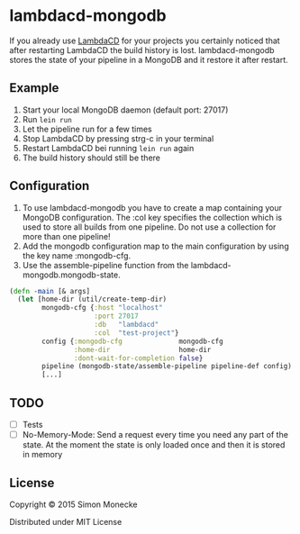 # lambdacd-mongodb

If you already use [LambdaCD](https://github.com/flosell/lambdacd) for your projects you certainly noticed that after restarting LambdaCD the build history is lost. lambdacd-mongodb stores the state of your pipeline in a MongoDB and it restore it after restart.

## Example

1. Start your local MongoDB daemon (default port: 27017)
2. Run `lein run`
3. Let the pipeline run for a few times
4. Stop LambdaCD by pressing strg-c in your terminal
5. Restart LambdaCD bei running `lein run` again
6. The build history should still be there

## Configuration

1. To use lambdacd-mongodb you have to create a map containing your MongoDB configuration. The :col key specifies the collection which is used to store all builds from one pipeline. Do not use a collection for more than one pipeline!
2. Add the mongodb configuration map to the main configuration by using the key name :mongodb-cfg.
3. Use the assemble-pipeline function from the lambdacd-mongodb.mongodb-state.

```clojure
(defn -main [& args]
  (let [home-dir (util/create-temp-dir)
        mongodb-cfg {:host "localhost"
                     :port 27017
                     :db   "lambdacd"
                     :col  "test-project"}
        config {:mongodb-cfg              mongodb-cfg
                :home-dir                 home-dir
                :dont-wait-for-completion false}
        pipeline (mongodb-state/assemble-pipeline pipeline-def config)
        [...]
```

## TODO

- [ ] Tests
- [ ] No-Memory-Mode: Send a request every time you need any part of the state. At the moment the state is only loaded once and then it is stored in memory

## License

Copyright © 2015 Simon Monecke

Distributed under MIT License
